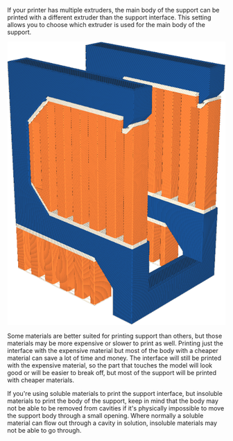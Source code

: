 If your printer has multiple extruders, the main body of the support can be printed with a different extruder than the support interface. This setting allows you to choose which extruder is used for the main body of the support.

![The body of the support is printed in orange, but the interface in white](../images/support_infill_extruder_nr.png)

Some materials are better suited for printing support than others, but those materials may be more expensive or slower to print as well. Printing just the interface with the expensive material but most of the body with a cheaper material can save a lot of time and money. The interface will still be printed with the expensive material, so the part that touches the model will look good or will be easier to break off, but most of the support will be printed with cheaper materials.

If you're using soluble materials to print the support interface, but insoluble materials to print the body of the support, keep in mind that the body may not be able to be removed from cavities if it's physically impossible to move the support body through a small opening. Where normally a soluble material can flow out through a cavity in solution, insoluble materials may not be able to go through.